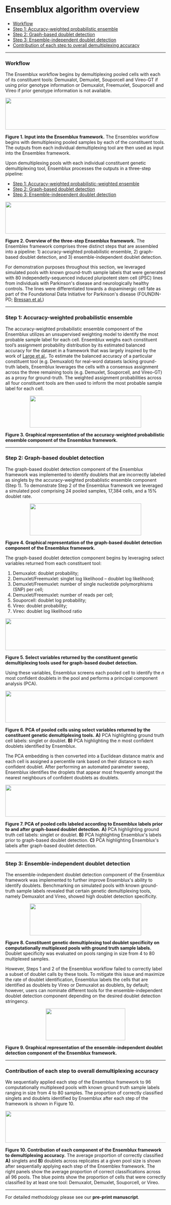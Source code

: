 # Ensemblux algorithm overview

- [Workflow](#workflow)
- [Step 1: Accuracy-weighted probabilistic ensemble](#step-1-accuracy-weighted-probabilistic-ensemble)
- [Step 2: Graph-based doublet detection](#step-2-graph-based-doublet-detection)
- [Step 3: Ensemble-independent doublet detection](#step-3-ensemble-independent-doublet-detection)
- [Contribution of each step to overall demultiplexing accuracy](#contribution-of-each-step-to-overall-demultiplexing-accuracy)

 - - - -
### Workflow

The Ensemblux workflow begins by demultiplexing pooled cells with each of its constituent tools: Demuxalot, Demuxlet, Souporcell and Vireo-GT if using prior genotype information or Demuxalot, Freemuxlet, Souporcell and Vireo if prior genotype information is not available.

 <p align="center">
 <img src="https://github.com/mfiorini9/Ensemblux/assets/97498007/651e984d-da37-46e0-91b6-421aaa64dae9" width="650" height="100">
 </p>

 **Figure 1. Input into the Ensemblux framework.**  The Ensemblex workflow begins with demultiplexing pooled samples by each of the constituent tools. The outputs from each individual demultiplexing tool are then used as input into the Ensemblex framework. 

Upon demultiplexing pools with each individual constituent genetic demultiplexing tool, Ensemblux processes the outputs in a three-step pipeline:

- [Step 1: Accuracy-weighted probabilistic-weighted ensemble](#step-1-accuracy-weighted-probabilistic-ensemble)
- [Step 2: Graph-based doublet detection](#step-2-graph-based-doublet-detection)
- [Step 3: Ensemble-independent doublet detection](#step-3-ensemble-independent-doublet-detection)

 <p align="center">
 <img src="https://github.com/mfiorini9/Ensemblux/assets/97498007/0b3dc87f-e95a-4ee7-91b3-488ac818d3ac" width="650" height="100">
 </p>

**Figure 2. Overview of the three-step Ensemblux framework.**  The Ensemblex framework comprises three distinct steps that are assembled into a pipeline: 1) accuracy-weighted probabilistic ensemble, 2) graph-based doublet detection, and 3) ensemble-independent doublet detection.

For demonstration purposes throughout this section, we leveraged simulated pools with known ground-truth sample labels that were generated with 80 independetly-sequenced induced pluripotent stem cell (iPSC) lines from individuals with Parkinson's disease and neurologically healthy controls. The lines were differentiated towards a dopaminergic cell fate as part of the Foundational Data Initiative for Parkinson's disease (FOUNDIN-PD; [Bressan et al.](https://www.cell.com/cell-genomics/pdf/S2666-979X(23)00017-4.pdf))

 - - - -

### Step 1: Accuracy-weighted probabilistic ensemble
The accuracy-weighted probabilistic ensemble component of the Ensemblux  utilizes an unsupervised weighting model to identify the most probable sample label for each cell. Ensemblux weighs each constituent tool’s assignment probability distribution by its estimated balanced accuracy for the dataset in a framework that was largely inspired by the work of [Large et al.](https://link.springer.com/article/10.1007/s10618-019-00638-y). To estimate the balanced accuracy of a particular constituent tool (e.g. Demuxalot) for real-word datasets lacking ground-truth labels, Ensemblux leverages the cells with a consensus assignment across the three remaining tools (e.g. Demuxlet, Souporcell, and Vireo-GT) as a proxy for ground-truth. The weighted assignment probabilities across all four constituent tools are then used to inform the most probable sample label for each cell.

 <p align="center">
 <img src="https://github.com/mfiorini9/Ensemblux/assets/97498007/df167d7c-76c1-41da-9f3a-689cf8b54883" width="350" height="100">
 </p>

**Figure 3. Graphical representation of the accuracy-weighted probabilistic ensemble component of the Ensemblux framework.**  
 - - - -

### Step 2: Graph-based doublet detection
The graph-based doublet detection component of the Ensemblux framework was implemented to identify doublets that are incorrectly labeled as singlets by the accuracy-weighted probablistic ensemble component (Step 1). To demonstrate Step 2 of the Ensemblux framework we leveraged a simulated pool comprising 24 pooled samples, 17,384 cells, and a 15% doublet rate.

 <p align="center">
 <img src="https://github.com/mfiorini9/Ensemblux/assets/97498007/da8c8b16-cdec-4dd2-9b9e-f2df4fb1f530" width="350" height="100">
 </p>

**Figure 4. Graphical representation of the graph-based doublet detection component of the Ensemblux framework.**  

The graph-based doublet detection component begins by leveraging select variables returned from each constituent tool:

1. Demuxalot: doublet probability;
2. Demuxlet/Freemuxlet: singlet log likelihood – doublet log likelihood;
3. Demuxlet/Freemuxlet: number of single nucleotide polymorphisms (SNP) per cell;
4. Demuxlet/Freemuxlet: number of reads per cell;
5. Souporcell: doublet log probability;
6. Vireo: doublet probability;
7. Vireo: doublet log likelihood ratio 

 <p align="center">
 <img src="https://github.com/mfiorini9/Ensemblux/assets/97498007/7eb2aa3f-b0d3-45f8-9763-940cc392ef1f" width="650" height="100">
 </p>

**Figure 5. Select variables returned by the constituent genetic demultiplexing tools used for graph-based doubet detection.**

Using these variables, Ensemblux screens each pooled cell to identify the *n* most confident doublets in the pool and performs a principal component analysis (PCA).

 <p align="center">
 <img src="https://github.com/mfiorini9/Ensemblux/assets/97498007/001919fd-bc3b-4b35-bb30-8ee34e084b3e" width="650" height="100">
 </p>

**Figure 6. PCA of pooled cells using select variables returned by the constituent genetic demultiplexing tools.** **A)** PCA highlighting ground truth cell labels: singlet or doublet. **B)** PCA highlighting the *n* most confident doublets identified by Ensemblux.

The PCA embedding is then converted into a Euclidean distance matrix and each cell is assigned a percentile rank based on their distance to each confident doublet. After performing an automated parameter sweep, Ensemblux identifies the droplets that appear most frequently amongst the nearest neighbours of confident doublets as doublets.

 <p align="center">
 <img src="https://github.com/mfiorini9/Ensemblux/assets/97498007/cd21ff69-eee0-4234-a058-1cbe8ead52c4" width="650" height="100">
 </p>

**Figure 7. PCA of pooled cells labeled according to Ensemblux labels prior to and after graph-based doublet detection.** **A)** PCA highlighting ground truth cell labels: singlet or doublet. **B)** PCA highlighting  Ensemblux's labels prior to graph-based doublet detection. **C)** PCA highlighting  Ensemblux's labels after graph-based doublet detection. 

 - - - -

### Step 3: Ensemble-independent doublet detection
The ensemble-independent doublet detection component of the Ensemblux framework was implemented to further improve Ensemblux's ability to identify doublets. Benchmarking on simulated pools with known ground-truth sample labels revealed that certain genetic demultiplexing tools, namely Demuxalot and Vireo, showed high doublet detection specificity.

 <p align="center">
 <img src="https://github.com/mfiorini9/Ensemblux/assets/97498007/e064357a-53bb-41fa-9bd3-f6609c2eefe4" width="350" height="100">
 </p>

**Figure 8. Constituent genetic demultiplexing tool doublet specificity on computationally multiplexed pools with ground truth sample labels.** Doublet specificity was evaluated on pools ranging in size from 4 to 80 multiplexed samples. 

 However, Steps 1 and 2 of the Ensemblux workflow failed to correctly label a subset of doublet calls by these tools. To mitigate this issue and maximize the rate of doublet identification, Ensemblux labels the cells that are identified as doublets by Vireo or Demuxalot as doublets, by default; however, users can nominate different tools for the ensemble-independent doublet detection component depending on the desired doublet detection stringency. 

 <p align="center">
 <img src="https://github.com/mfiorini9/Ensemblux/assets/97498007/9d9bb4fd-f46d-47fe-9aea-a65fc423fbea" width="250" height="100">
 </p>

**Figure 9. Graphical representation of the ensemble-independent doublet detection component of the Ensemblux framework.**  

 - - - -
### Contribution of each step to overall demultiplexing accuracy 
We sequentially applied each step of the Ensemblux framework to 96 computationally multiplexed pools with known ground truth sample labels ranging in size from 4 to 80 samples. The proportion of correctly classified singlets and doublets identified by Ensemblux after each step of the framework is shown in Figure 10. 

 <p align="center">
 <img src="https://github.com/mfiorini9/Ensemblux/assets/97498007/073ed0f8-3535-4e7d-9668-bec0b9450bde" width="750" height="100">
 </p>

**Figure 10. Contribution of each component of the Ensemblux framework to demultiplexing accuracy.** The average proportion of correctly classified **A)** singlets and **B)** doublets across replicates at a given pool size is shown after sequentially applying each step of the Ensemblex framework. The right panels show the average proportion of correct classifications across all 96 pools. The blue points show the proportion of cells that were correctly classified by at least one tool: Demuxalot, Demuxlet, Souporcell, or Vireo.   


 - - - -
For detailed methodology please see our **pre-print manuscript**.








